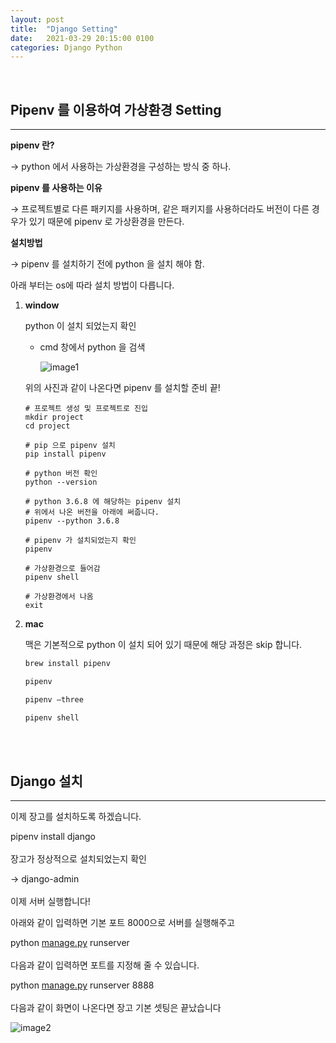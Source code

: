 ```yaml
---
layout: post
title:  "Django Setting"
date:   2021-03-29 20:15:00 0100
categories: Django Python
---
```


<br>

## Pipenv 를 이용하여 가상환경 Setting

---

**pipenv 란?**

→ python 에서 사용하는 가상환경을 구성하는 방식 중 하나.


**pipenv 를 사용하는 이유**

→ 프로젝트별로 다른 패키지를 사용하며, 같은 패키지를 사용하더라도 버전이 다른 경우가 있기 때문에 pipenv 로 가상환경을 만든다.


**설치방법**

→ pipenv 를 설치하기 전에 python 을 설치 해야 함.

아래 부터는 os에 따라 설치 방법이 다릅니다.


1. **window**

    python 이 설치 되었는지 확인

    - cmd 창에서 python 을 검색

        ![image1](https://user-images.githubusercontent.com/79130276/112807240-a0209380-90b2-11eb-997a-056a0d095915.png)


	위의 사진과 같이 나온다면 pipenv 를 설치할 준비 끝!

	```shell
	# 프로젝트 생성 및 프로젝트로 진입
	mkdir project
	cd project

	# pip 으로 pipenv 설치
	pip install pipenv

	# python 버전 확인
	python --version

	# python 3.6.8 에 해당하는 pipenv 설치
	# 위에서 나온 버전을 아래에 써줍니다.
	pipenv --python 3.6.8

	# pipenv 가 설치되었는지 확인
	pipenv

	# 가상환경으로 들어감
	pipenv shell

	# 가상환경에서 나옴
	exit
	```


2. **mac**

	맥은 기본적으로 python 이 설치 되어 있기 때문에 해당 과정은 skip 합니다.

	```bash
	brew install pipenv

	pipenv

	pipenv —three

	pipenv shell
	```

<br><br>

## Django 설치

---

이제 장고를 설치하도록 하겠습니다.

pipenv install django
<br><br>
장고가 정상적으로 설치되었는지 확인

→ django-admin
<br><br>
이제 서버 실행합니다!

아래와 같이 입력하면 기본 포트 8000으로 서버를 실행해주고

python [manage.py](http://manage.py) runserver
<br><br>
다음과 같이 입력하면 포트를 지정해 줄 수 있습니다.

python [manage.py](http://manage.py) runserver 8888
<br><br>
다음과 같이 화면이 나온다면 장고 기본 셋팅은 끝났습니다

![image2](https://user-images.githubusercontent.com/79130276/112807229-9dbe3980-90b2-11eb-8b49-6afc461a2189.png)

<br><br>

